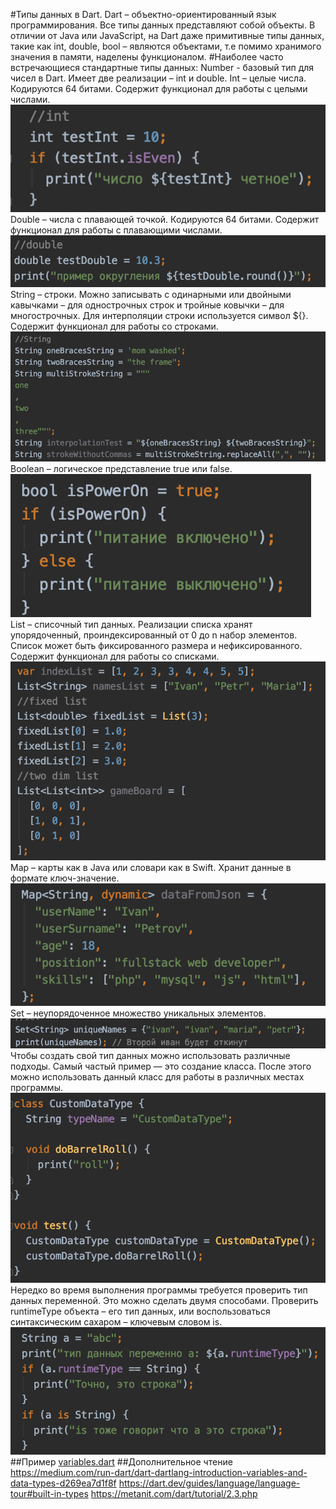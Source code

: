 #Типы данных в Dart.
Dart – объектно-ориентированный язык программирования. Все типы данных представляют собой объекты.
В отличии от Java или JavaScript, на Dart даже примитивные типы данных, такие как int, double, 
bool – являются объектами, т.е помимо хранимого значения в памяти, наделены функционалом. 
#Наиболее часто встречающиеся стандартные типы данных:
Number - базовый тип для чисел в Dart. Имеет две реализации – int и double.
Int – целые числа. Кодируются 64 битами. Содержит функционал для работы с целыми числами.
![alt text](datatypes_sampple_1.png)
Double – числа с плавающей точкой. Кодируются 64 битами. Содержит функционал для работы с плавающими числами.
![alt text](datatypes_sampple_2.png)
String – строки. Можно записывать с одинарными или двойными кавычками – для однострочных строк и тройные ковычки – для
многострочных. Для интерполяции строки используется символ ${}. Содержит функционал для работы со строками.
![alt text](datatypes_sampple_3.png)
Boolean – логическое представление true или false. 
![alt text](datatypes_sampple_4.png)
List – списочный тип данных. Реализации списка хранят упорядоченный, проиндексированный от 0 до n набор элементов.
Список может быть фиксированного размера и нефиксированного. Содержит функционал для работы со списками. 
![alt text](datatypes_sampple_5.png)
Map – карты как в Java или словари как в  Swift. Хранит данные в формате ключ-значение.
![alt text](datatypes_sampple_6.png)
Set – неупорядоченное множество уникальных элементов.
![alt text](datatypes_sampple_7.png)
Чтобы создать свой тип данных можно использовать различные подходы.
Самый частый пример — это создание класса. После этого можно использовать данный класс для работы в различных
местах программы.
![alt text](datatypes_sampple_8.png)
Нередко во время выполнения программы требуется проверить тип данных переменной.
Это можно сделать двумя способами. Проверить runtimeType объекта – его тип данных,
или воспользоваться синтаксическим сахаром – ключевым словом is.
![alt text](datatypes_sampple_9.png) 
##Пример
[variables.dart](data_types.dart)
##Дополнительное чтение
https://medium.com/run-dart/dart-dartlang-introduction-variables-and-data-types-d269ea7d1f8f
https://dart.dev/guides/language/language-tour#built-in-types
https://metanit.com/dart/tutorial/2.3.php


